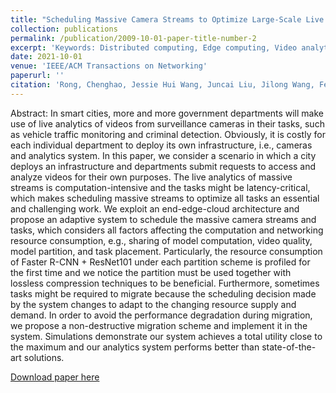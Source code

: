 ```yaml
---
title: "Scheduling Massive Camera Streams to Optimize Large-Scale Live Video Analytics"
collection: publications
permalink: /publication/2009-10-01-paper-title-number-2
excerpt: 'Keywords: Distributed computing, Edge computing, Video analytics, Scheduling, Task migration.'
date: 2021-10-01
venue: 'IEEE/ACM Transactions on Networking'
paperurl: ''
citation: 'Rong, Chenghao, Jessie Hui Wang, Juncai Liu, Jilong Wang, Fenghua Li, and Xiaolei Huang. "Scheduling Massive Camera Streams to Optimize Large-Scale Live Video Analytics." IEEE/ACM Transactions on Networking 30, no. 2 (2021): 867-880.'
---
```


Abstract: In smart cities, more and more government departments will make use of live analytics of videos from surveillance cameras in their tasks, such as vehicle traffic monitoring and criminal detection. Obviously, it is costly for each individual department to deploy its own infrastructure, i.e., cameras and analytics system. In this paper, we consider a scenario in which a city deploys an infrastructure and departments submit requests to access and analyze videos for their own purposes. The live analytics of massive streams is computation-intensive and the tasks might be latency-critical, which makes scheduling massive streams to optimize all tasks an essential and challenging work. We exploit an end-edge-cloud architecture and propose an adaptive system to schedule the massive camera streams and tasks, which considers all factors affecting the computation and networking resource consumption, e.g., sharing of model computation, video quality, model partition, and task placement. Particularly, the resource consumption of Faster R-CNN + ResNet101 under each partition scheme is profiled for the first time and we notice the partition must be used together with lossless compression techniques to be beneficial. Furthermore, sometimes tasks might be required to migrate because the scheduling decision made by the system changes to adapt to the changing resource supply and demand. In order to avoid the performance degradation during migration, we propose a non-destructive migration scheme and implement it in the system. Simulations demonstrate our system achieves a total utility close to the maximum and our analytics system performs better than state-of-the-art solutions.

[Download paper here](https://ieeexplore.ieee.org/abstract/document/9622882)
